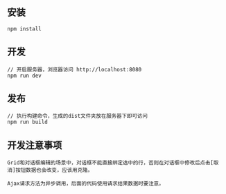 ## 安装 ##
	npm install

## 开发 ##

	// 开启服务器，浏览器访问 http://localhost:8080
	npm run dev

## 发布 ##

	// 执行构建命令，生成的dist文件夹放在服务器下即可访问
	npm run build

## 开发注意事项 ##

	Grid和对话框编辑的场景中，对话框不能直接绑定选中的行，否则在对话框中修改后点击[取消]按钮数据也会改变，应该用克隆。
	
	Ajax请求方法为异步调用，后面的代码使用请求结果数据时要注意。
